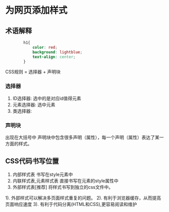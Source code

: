 # 为网页添加样式

## 术语解释

```css
        h1{
            color: red;
            background: lightblue;
            text-align: center;
        }
```

CSS规则 = 选择器 + 声明块

### 选择器
1. ID选择器: 选中的是对应id值得元素
2. 元素选择器: 选中元素
3. 类选择器: 

### 声明块

出现在大括号中
声明块中包含很多声明（属性），每一个声明（属性）表达了某一方面的样式。


## CSS代码书写位置
1. 内部样式表
书写在style元素中
2. 内联样式表,元素样式表
直接书写在元素的style属性中
3. 外部样式表[推荐]
将样式书写到独立的css文件中。

1). 外部样式可以解决多页面样式重复的问题。
2). 有利于浏览器缓存，从而提高页面响应速度
3). 有利于代码分离(HTML和CSS),更容易阅读和维护
